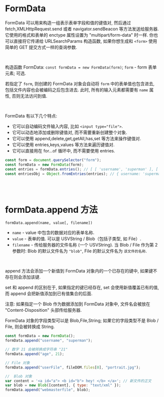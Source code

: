 # FormData

FormData 可以用来构造一组表示表单字段和值的键值对, 然后通过 fetch,XMLHttpRequest.send 或者 navigator.sendBeacon 等方法发送给服务器. 它使用的格式和表单的 enctype 属性设置为 "multipart/form-data" 时一样. 你也可以直接将它传递给 URLSearchParams 构造函数, 如果你想生成和 `<form>` 使用简单的 GET 提交方式一样的查询参数.

<br>

构造函数 FormData: `const formData = new FormData(form)`; `form` - form 表单元素; 可选.

若指定了 `form`, 则创建的 FormData 对象会自动将 `form` 中的表单值也包含进去, 包括文件内容也会被编码之后包含进去.
此时, 所有的输入元素都需要有 `name` 属性, 否则无法访问到值.

<br>

FormData 有以下几个特点:

-   它可以自动编码文件输入内容, 比如 `<input type="file">`.
-   它可以动态地添加或删除键值对, 而不需要重新创建整个对象.
-   它可以使用 append,delete,get,getAll,has,set 等方法来操作键值对.
-   它可以使用 entries,keys,values 等方法来遍历键值对.
-   它可以直接用在 for...of 循环中, 而不需要使用 entries.

```js
const form = document.querySelector("form");
const formData = new FormData(form);
const entries = formData.entries(); // [ [ 'username', 'superman' ], [ 'age', '21' ] ]
const entriesObj = Object.fromEntries(entries); // { username: 'superman', age: '21' }
```

<br><br>

# formData.append 方法

`formData.append(name, value[, filename])`

-   `name` - value 中包含的数据对应的表单名称.
-   `value` - 表单的值. 可以是 USVString / Blob（包括子类型, 如 File）.
-   `filename` - 传给服务器的文件名称 (一个 USVString).
    当 Blob / File 作为第 2 参数时: Blob 的默认文件名为 `"blob"`, File 的默认文件名为 `该文件的名称`.

<br>

append 方法会添加一个新值到 FormData 对象内的一个已存在的键中, 如果键不存在则会添加该键.

set 和 append 的区别在于, 如果指定的键已经存在, set 会使用新值覆盖已有的值, 而 append 会把新值添加到已有值集合的后面.

注意: 如果指定一个 Blob 作为数据添加到 FormData 对象中, 文件名会被放在 "Content-Disposition" 头部传给服务器.

FormData 对象的字段类型可以是 Blob,File,String; 如果它的字段类型不是 Blob / File, 则会被转换成 String.

```js
const formData = new FormData();
formData.append("username", "superman");

// 数字 21 会被转换成字符串 "21"
formData.append("age", 21);

// File 对象
formData.append("userFile", fileDOM.files[0], "portrait.jpg");

//  Blob 对象
var content = '<a id="a"> <b id="b"> hey! </b> </a>'; // 新文件的正文
var blob = new Blob([content], { type: "text/xml" });
formData.append("webmasterfile", blob);
```

<br>
